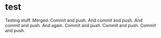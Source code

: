 test
====

Testing stuff. Merged. Commit and push. And commit and push. And commit and push. And again.
Commit and push. Commit and push. Commit and push.